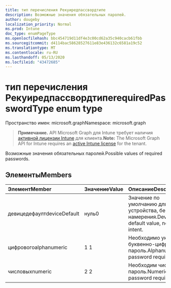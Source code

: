 ```yaml
---
title: тип перечисления Рекуиредпассвордтипе
description: Возможные значения обязательных паролей.
author: dougeby
localization_priority: Normal
ms.prod: Intune
doc_type: enumPageType
ms.openlocfilehash: bbc454719d11df4e3c00cd62a35c940cacb61fbb
ms.sourcegitcommit: d4114bac58628527611e83e436132c6581a19c52
ms.translationtype: MT
ms.contentlocale: ru-RU
ms.lasthandoff: 05/13/2020
ms.locfileid: "43472685"
---
```

# <a name="requiredpasswordtype-enum-type"></a><span data-ttu-id="f14be-103">тип перечисления Рекуиредпассвордтипе</span><span class="sxs-lookup"><span data-stu-id="f14be-103">requiredPasswordType enum type</span></span>

<span data-ttu-id="f14be-104">Пространство имен: microsoft.graph</span><span class="sxs-lookup"><span data-stu-id="f14be-104">Namespace: microsoft.graph</span></span>

> <span data-ttu-id="f14be-105">**Примечание.** API Microsoft Graph для Intune требует наличия [активной лицензии Intune](https://go.microsoft.com/fwlink/?linkid=839381) для клиента.</span><span class="sxs-lookup"><span data-stu-id="f14be-105">**Note:** The Microsoft Graph API for Intune requires an [active Intune license](https://go.microsoft.com/fwlink/?linkid=839381) for the tenant.</span></span>

<span data-ttu-id="f14be-106">Возможные значения обязательных паролей.</span><span class="sxs-lookup"><span data-stu-id="f14be-106">Possible values of required passwords.</span></span>

## <a name="members"></a><span data-ttu-id="f14be-107">Элементы</span><span class="sxs-lookup"><span data-stu-id="f14be-107">Members</span></span>
|<span data-ttu-id="f14be-108">Элемент</span><span class="sxs-lookup"><span data-stu-id="f14be-108">Member</span></span>|<span data-ttu-id="f14be-109">Значение</span><span class="sxs-lookup"><span data-stu-id="f14be-109">Value</span></span>|<span data-ttu-id="f14be-110">Описание</span><span class="sxs-lookup"><span data-stu-id="f14be-110">Description</span></span>|
|:---|:---|:---|
|<span data-ttu-id="f14be-111">девицедефаулт</span><span class="sxs-lookup"><span data-stu-id="f14be-111">deviceDefault</span></span>|<span data-ttu-id="f14be-112">нуль</span><span class="sxs-lookup"><span data-stu-id="f14be-112">0</span></span>|<span data-ttu-id="f14be-113">Значение по умолчанию для устройства, без намерения.</span><span class="sxs-lookup"><span data-stu-id="f14be-113">Device default value, no intent.</span></span>|
|<span data-ttu-id="f14be-114">цифрового</span><span class="sxs-lookup"><span data-stu-id="f14be-114">alphanumeric</span></span>|<span data-ttu-id="f14be-115">1 </span><span class="sxs-lookup"><span data-stu-id="f14be-115">1</span></span>|<span data-ttu-id="f14be-116">Необходимо указать буквенно-цифровой пароль.</span><span class="sxs-lookup"><span data-stu-id="f14be-116">Alphanumeric password required.</span></span>|
|<span data-ttu-id="f14be-117">числовых</span><span class="sxs-lookup"><span data-stu-id="f14be-117">numeric</span></span>|<span data-ttu-id="f14be-118">2 </span><span class="sxs-lookup"><span data-stu-id="f14be-118">2</span></span>|<span data-ttu-id="f14be-119">Необходим числовой пароль.</span><span class="sxs-lookup"><span data-stu-id="f14be-119">Numeric password required.</span></span>|








